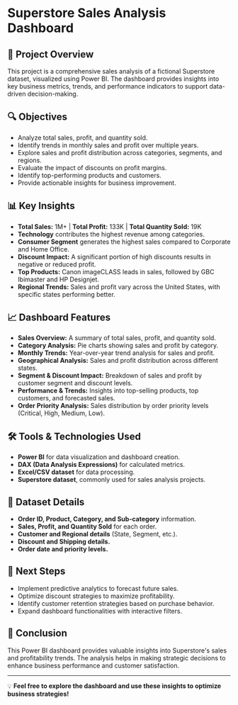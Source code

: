 # Superstore Sales Analysis Dashboard

## 📌 Project Overview
This project is a comprehensive sales analysis of a fictional Superstore dataset, visualized using Power BI. The dashboard provides insights into key business metrics, trends, and performance indicators to support data-driven decision-making.

## 🔍 Objectives
- Analyze total sales, profit, and quantity sold.
- Identify trends in monthly sales and profit over multiple years.
- Explore sales and profit distribution across categories, segments, and regions.
- Evaluate the impact of discounts on profit margins.
- Identify top-performing products and customers.
- Provide actionable insights for business improvement.

## 📊 Key Insights
- **Total Sales:** 1M+ | **Total Profit:** 133K | **Total Quantity Sold:** 19K
- **Technology** contributes the highest revenue among categories.
- **Consumer Segment** generates the highest sales compared to Corporate and Home Office.
- **Discount Impact:** A significant portion of high discounts results in negative or reduced profit.
- **Top Products:** Canon imageCLASS leads in sales, followed by GBC Ibimaster and HP Designjet.
- **Regional Trends:** Sales and profit vary across the United States, with specific states performing better.

## 📈 Dashboard Features
- **Sales Overview:** A summary of total sales, profit, and quantity sold.
- **Category Analysis:** Pie charts showing sales and profit by category.
- **Monthly Trends:** Year-over-year trend analysis for sales and profit.
- **Geographical Analysis:** Sales and profit distribution across different states.
- **Segment & Discount Impact:** Breakdown of sales and profit by customer segment and discount levels.
- **Performance & Trends:** Insights into top-selling products, top customers, and forecasted sales.
- **Order Priority Analysis:** Sales distribution by order priority levels (Critical, High, Medium, Low).

## 🛠️ Tools & Technologies Used
- **Power BI** for data visualization and dashboard creation.
- **DAX (Data Analysis Expressions)** for calculated metrics.
- **Excel/CSV dataset** for data processing.
- **Superstore dataset**, commonly used for sales analysis projects.

## 📂 Dataset Details
- **Order ID, Product, Category, and Sub-category** information.
- **Sales, Profit, and Quantity Sold** for each order.
- **Customer and Regional details** (State, Segment, etc.).
- **Discount and Shipping details.**
- **Order date and priority levels.**

## 🚀 Next Steps
- Implement predictive analytics to forecast future sales.
- Optimize discount strategies to maximize profitability.
- Identify customer retention strategies based on purchase behavior.
- Expand dashboard functionalities with interactive filters.

## 📢 Conclusion
This Power BI dashboard provides valuable insights into Superstore's sales and profitability trends. The analysis helps in making strategic decisions to enhance business performance and customer satisfaction.

---
💡 **Feel free to explore the dashboard and use these insights to optimize business strategies!**

